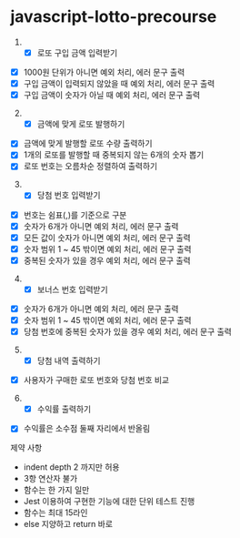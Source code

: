 # javascript-lotto-precourse

1. - [x] 로또 구입 금액 입력받기

- [x] 1000원 단위가 아니면 예외 처리, 에러 문구 출력
- [x] 구입 금액이 입력되지 않았을 때 예외 처리, 에러 문구 출력
- [x] 구입 금액이 숫자가 아닐 때 예외 처리, 에러 문구 출력

2. - [x] 금액에 맞게 로또 발행하기

- [x] 금액에 맞게 발행할 로또 수량 출력하기
- [x] 1개의 로또를 발행할 때 중복되지 않는 6개의 숫자 뽑기
- [x] 로또 번호는 오름차순 정렬하여 출력하기

3. - [x] 당첨 번호 입력받기

- [x] 번호는 쉼표(,)를 기준으로 구분
- [x] 숫자가 6개가 아니면 예외 처리, 에러 문구 출력
- [x] 모든 값이 숫자가 아니면 예외 처리, 에러 문구 출력
- [x] 숫자 범위 1 ~ 45 밖이면 예외 처리, 에러 문구 출력
- [x] 중복된 숫자가 있을 경우 예외 처리, 에러 문구 출력

4. - [x] 보너스 번호 입력받기

- [x] 숫자가 6개가 아니면 예외 처리, 에러 문구 출력
- [x] 숫자 범위 1 ~ 45 밖이면 예외 처리, 에러 문구 출력
- [x] 당첨 번호에 중복된 숫자가 있을 경우 예외 처리, 에러 문구 출력

5. - [x] 당첨 내역 출력하기

- [x] 사용자가 구매한 로또 번호와 당첨 번호 비교

6. - [x] 수익률 출력하기

- [x] 수익률은 소수점 둘째 자리에서 반올림

제약 사항

- indent depth 2 까지만 허용
- 3항 연산자 불가
- 함수는 한 가지 일만
- Jest 이용하여 구현한 기능에 대한 단위 테스트 진행
- 함수는 최대 15라인
- else 지양하고 return 바로
